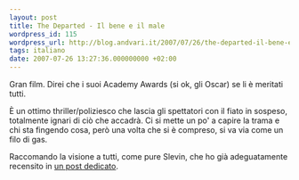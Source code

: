 ```yaml
---
layout: post
title: The Departed - Il bene e il male
wordpress_id: 115
wordpress_url: http://blog.andvari.it/2007/07/26/the-departed-il-bene-e-il-male/
tags: italiano
date: 2007-07-26 13:27:36.000000000 +02:00
---
```

Gran film. Direi che i suoi Academy Awards (si ok, gli Oscar) se li è meritati tutti.

È un ottimo thriller/poliziesco che lascia gli spettatori con il fiato in sospeso, totalmente ignari di ciò che accadrà.
Ci si mette un po' a capire la trama e chi sta fingendo cosa, però una volta che si è compreso, si va via come un filo di gas.

Raccomando la visione a tutti, come pure Slevin, che ho già adeguatamente recensito in <a href="http://blog.andvari.it/2007/05/27/lucky-number-s7evin/">un post dedicato</a>.
